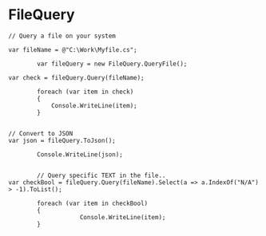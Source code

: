 # FileQuery
	// Query a file on your system

	var fileName = @"C:\Work\Myfile.cs";

            var fileQuery = new FileQuery.QueryFile();

	var check = fileQuery.Query(fileName);

            foreach (var item in check)
            {
                Console.WriteLine(item);
            }


	// Convert to JSON
	var json = fileQuery.ToJson();

            Console.WriteLine(json);
		

            // Query specific TEXT in the file..
	var checkBool = fileQuery.Query(fileName).Select(a => a.IndexOf("N/A") > -1).ToList();

            foreach (var item in checkBool)
            {
                        Console.WriteLine(item);
            }
